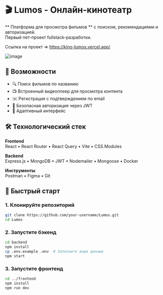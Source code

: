 # 🎬 Lumos - Онлайн-кинотеатр

** Платформа для просмотра фильмов ** с поиском, рекомендациями и авторизацией.  
Первый пет-проект fullstack-разработки.

Ссылка на проект => https://kino-lumos.vercel.app/

![image](https://github.com/user-attachments/assets/29486f9b-d84c-46fc-9f25-052a62b96a5e)

## 🌟 Возможности
- 🔍 Поиск фильмов по названию
- 📺 Встроенный видеоплеер для просмотра контента
- ✉️ Регистрация с подтверждением по email
- 🔐 Безопасная авторизация через JWT
- 📱  Адаптивный интерфейс

## 🛠 Технологический стек
**Frontend**  
React • React Router • React Query • Vite • CSS.Modules  

**Backend**  
Express.js • MongoDB • JWT • Nodemailer • Mongoose • Docker 

**Инструменты**  
Postman • Figma • Git

## 🚀 Быстрый старт

### 1. Клонируйте репозиторий
```bash
git clone https://github.com/your-username/Lumos.git
cd Lumos
```
### 2. Запустите бэкенд
```bash
cd backend
npm install
cp .env.example .env  # Заполните ваши данные
npm start
```
### 3. Запустите фронтенд

```bash
cd ../frontend
npm install
npm run dev
```
